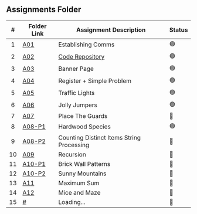 ##  Assignments Folder

|   #   | Folder Link | Assignment Description |    Status  |
| :---: | ----------- | ---------------------- |    ----------- |
|   1   | <a href="https://docs.google.com/spreadsheets/d/1jAkhTTA8b8BxF5ckkyct44jOz8PNmREB9QxGERVDSeY/edit?usp=sharing">A01</a>     | Establishing Comms    |   🟢  |
|   2   | <a href="../../../">A02</a>     | <a href="../../../">Code Repository</a>      |    🟢  |
|   3   | <a href="A03">A03</a>     | Banner Page    |    🟢  |
|   4   | <a href="A04">A04</a>    | Register + Simple Problem      | 🟢   |
|   5   | <a href="P161">A05</a>    | Traffic Lights      | 🟢   |
|   6   | <a href="A06">A06</a>    | Jolly Jumpers     | 🟢   |
|   7   | <a href="A07">A07</a>    | Place The Guards      | 🔴   |
|   8   | <a href="A08/10226">A08-P1</a>    | Hardwood Species      | 🟢   |
|   9   | <a href="A09/10194">A08-P2</a>    | Counting Distinct Items String Processing      | 🔴   |
|   10   | <a href="A09">A09</a>     | Recursion      | 🔴   |
|   11   | <a href="A10/900">A10-P1</a>    | Brick Wall Patterns      | 🔴   |
|   12   | <a href="A10/920">A10-P2</a>    | Sunny Mountains      | 🔴   |
|   13   | <a href="A11">A11</a>    | Maximum Sum      | 🔴   |
|   14   | <a href="A12">A12</a>    | Mice and Maze      | 🔴   |
|   15   | <a href="#">#</a>    | Loading...      | 🔴   |
